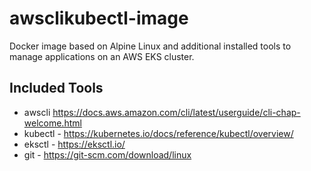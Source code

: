 # awsclikubectl-image
Docker image based on Alpine Linux and additional installed tools to manage applications on an AWS EKS cluster.

## Included Tools
 - awscli https://docs.aws.amazon.com/cli/latest/userguide/cli-chap-welcome.html
 - kubectl - https://kubernetes.io/docs/reference/kubectl/overview/
 - eksctl - https://eksctl.io/
 - git - https://git-scm.com/download/linux
